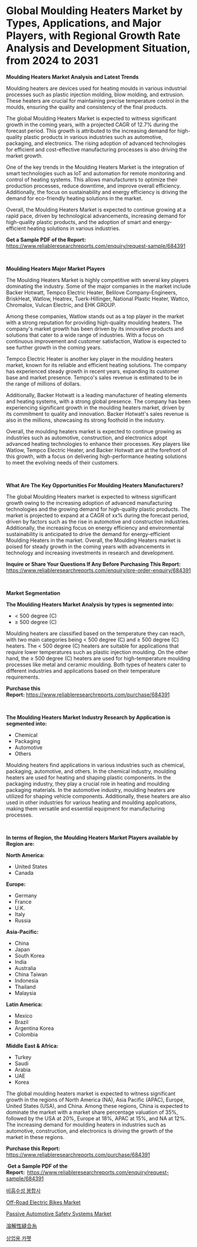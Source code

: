 <p><h1>Global Moulding Heaters Market by Types, Applications, and Major Players, with Regional Growth Rate Analysis and Development Situation, from 2024 to 2031</h1></p><p><strong>Moulding Heaters Market Analysis and Latest Trends</strong></p>
<p><p>Moulding heaters are devices used for heating moulds in various industrial processes such as plastic injection molding, blow molding, and extrusion. These heaters are crucial for maintaining precise temperature control in the moulds, ensuring the quality and consistency of the final products.</p><p>The global Moulding Heaters Market is expected to witness significant growth in the coming years, with a projected CAGR of 12.7% during the forecast period. This growth is attributed to the increasing demand for high-quality plastic products in various industries such as automotive, packaging, and electronics. The rising adoption of advanced technologies for efficient and cost-effective manufacturing processes is also driving the market growth.</p><p>One of the key trends in the Moulding Heaters Market is the integration of smart technologies such as IoT and automation for remote monitoring and control of heating systems. This allows manufacturers to optimize their production processes, reduce downtime, and improve overall efficiency. Additionally, the focus on sustainability and energy efficiency is driving the demand for eco-friendly heating solutions in the market.</p><p>Overall, the Moulding Heaters Market is expected to continue growing at a rapid pace, driven by technological advancements, increasing demand for high-quality plastic products, and the adoption of smart and energy-efficient heating solutions in various industries.</p></p>
<p><strong>Get a Sample PDF of the Report:&nbsp;</strong> <a href="https://www.reliableresearchreports.com/enquiry/request-sample/684391">https://www.reliableresearchreports.com/enquiry/request-sample/684391</a></p>
<p>&nbsp;</p>
<p><strong>Moulding Heaters Major Market Players</strong></p>
<p><p>The Moulding Heaters Market is highly competitive with several key players dominating the industry. Some of the major companies in the market include Backer Hotwatt, Tempco Electric Heater, Belilove Company-Engineers, BriskHeat, Watlow, Heatrex, Tuerk-Hillinger, National Plastic Heater, Wattco, Chromalox, Vulcan Electric, and EHK GROUP.</p><p>Among these companies, Watlow stands out as a top player in the market with a strong reputation for providing high-quality moulding heaters. The company's market growth has been driven by its innovative products and solutions that cater to a wide range of industries. With a focus on continuous improvement and customer satisfaction, Watlow is expected to see further growth in the coming years.</p><p>Tempco Electric Heater is another key player in the moulding heaters market, known for its reliable and efficient heating solutions. The company has experienced steady growth in recent years, expanding its customer base and market presence. Tempco's sales revenue is estimated to be in the range of millions of dollars.</p><p>Additionally, Backer Hotwatt is a leading manufacturer of heating elements and heating systems, with a strong global presence. The company has been experiencing significant growth in the moulding heaters market, driven by its commitment to quality and innovation. Backer Hotwatt's sales revenue is also in the millions, showcasing its strong foothold in the industry.</p><p>Overall, the moulding heaters market is expected to continue growing as industries such as automotive, construction, and electronics adopt advanced heating technologies to enhance their processes. Key players like Watlow, Tempco Electric Heater, and Backer Hotwatt are at the forefront of this growth, with a focus on delivering high-performance heating solutions to meet the evolving needs of their customers.</p></p>
<p>&nbsp;</p>
<p><strong>What Are The Key Opportunities For Moulding Heaters Manufacturers?</strong></p>
<p><p>The global Moulding Heaters market is expected to witness significant growth owing to the increasing adoption of advanced manufacturing technologies and the growing demand for high-quality plastic products. The market is projected to expand at a CAGR of xx% during the forecast period, driven by factors such as the rise in automotive and construction industries. Additionally, the increasing focus on energy efficiency and environmental sustainability is anticipated to drive the demand for energy-efficient Moulding Heaters in the market. Overall, the Moulding Heaters market is poised for steady growth in the coming years with advancements in technology and increasing investments in research and development.</p></p>
<p><strong>Inquire or Share Your Questions If Any Before Purchasing This Report:</strong> <a href="https://www.reliableresearchreports.com/enquiry/pre-order-enquiry/684391">https://www.reliableresearchreports.com/enquiry/pre-order-enquiry/684391</a></p>
<p>&nbsp;</p>
<p><strong>Market Segmentation</strong></p>
<p><strong>The Moulding Heaters Market Analysis by types is segmented into:</strong></p>
<p><ul><li>< 500 degree (C)</li><li>≥ 500 degree (C)</li></ul></p>
<p><p>Moulding heaters are classified based on the temperature they can reach, with two main categories being < 500 degree (C) and ≥ 500 degree (C) heaters. The < 500 degree (C) heaters are suitable for applications that require lower temperatures such as plastic injection moulding. On the other hand, the ≥ 500 degree (C) heaters are used for high-temperature moulding processes like metal and ceramic moulding. Both types of heaters cater to different industries and applications based on their temperature requirements.</p></p>
<p><strong>Purchase this Report:&nbsp;</strong><a href="https://www.reliableresearchreports.com/purchase/684391">https://www.reliableresearchreports.com/purchase/684391</a></p>
<p>&nbsp;</p>
<p><strong>The Moulding Heaters Market Industry Research by Application is segmented into:</strong></p>
<p><ul><li>Chemical</li><li>Packaging</li><li>Automotive</li><li>Others</li></ul></p>
<p><p>Moulding heaters find applications in various industries such as chemical, packaging, automotive, and others. In the chemical industry, moulding heaters are used for heating and shaping plastic components. In the packaging industry, they play a crucial role in heating and moulding packaging materials. In the automotive industry, moulding heaters are utilized for shaping vehicle components. Additionally, these heaters are also used in other industries for various heating and moulding applications, making them versatile and essential equipment for manufacturing processes.</p></p>
<p>&nbsp;</p>
<p><strong>In terms of Region, the Moulding Heaters Market Players available by Region are:</strong></p>
<p>
    <p> <strong> North America: </strong>
        <ul>
            <li>United States</li>
            <li>Canada</li>
        </ul>
        </p> 
    <p> <strong> Europe: </strong>
        <ul>
            <li>Germany</li>
            <li>France</li>
            <li>U.K.</li>
            <li>Italy</li>
            <li>Russia</li>
        </ul>
        </p> 
    <p> <strong> Asia-Pacific: </strong>
        <ul>
            <li>China</li>
            <li>Japan</li>
            <li>South Korea</li>
            <li>India</li>
            <li>Australia</li>
            <li>China Taiwan</li>
            <li>Indonesia</li>
            <li>Thailand</li>
            <li>Malaysia</li>
        </ul>
        </p> 
    <p> <strong> Latin America: </strong>
        <ul>
            <li>Mexico</li>
            <li>Brazil</li>
            <li>Argentina Korea</li>
            <li>Colombia</li>
        </ul>
        </p> 
    <p> <strong> Middle East & Africa: </strong>
        <ul>
            <li>Turkey</li>
            <li>Saudi</li>
            <li>Arabia</li>
            <li>UAE</li>
            <li>Korea</li>
        </ul>
    </p>
    </p>
<p><p>The global moulding heaters market is expected to witness significant growth in the regions of North America (NA), Asia Pacific (APAC), Europe, United States (USA), and China. Among these regions, China is expected to dominate the market with a market share percentage valuation of 35%, followed by the USA at 20%, Europe at 18%, APAC at 15%, and NA at 12%. The increasing demand for moulding heaters in industries such as automotive, construction, and electronics is driving the growth of the market in these regions.</p></p>
<p><strong>Purchase this Report: </strong><a href="https://www.reliableresearchreports.com/purchase/684391">https://www.reliableresearchreports.com/purchase/684391</a></p>
<p>&nbsp;<strong>Get a Sample PDF of the Report:&nbsp;&nbsp;</strong><a href="https://www.reliableresearchreports.com/enquiry/request-sample/684391">https://www.reliableresearchreports.com/enquiry/request-sample/684391</a></p>
<p><strong></strong></p>
<p><p><a href="https://medium.com/@alonsoolds3wq1d81czn8rbol/%ED%9D%A1%EC%88%98%EB%90%98%EC%A7%80-%EC%95%8A%EB%8A%94-%EC%99%B8%EA%B3%BD-%EC%8B%9C%EC%9E%A5-%EC%9C%A0%ED%98%95-%EC%9D%91%EC%9A%A9-%EB%B0%8F-%EC%A7%80%EB%A6%AC%EB%B3%84-%EC%A2%85%ED%95%A9-%ED%8F%89%EA%B0%80-1244ca3de572">비흡수성 봉합사</a></p><p><a href="https://view.publitas.com/reportprime-1/off-road-electric-bikes-market-size-reflecting-a-forecast-till-2031-market-by-type-by-application-and-by-geography/">Off-Road Electric Bikes Market</a></p><p><a href="https://cat-emmental-94b.notion.site/Passive-Automotive-Safety-Systems-Market-Dynamics-2024-2031-Also-about-Its-Market-Trends-Projectio-0a6747efdb7d49a48ee0ea5299f16a55">Passive Automotive Safety Systems Market</a></p><p><a href="https://medium.com/@zoetazuur/%E3%83%87%E3%82%B3%E3%83%BC%E3%83%87%E3%82%A3%E3%83%B3%E3%82%B0%E5%8F%AF%E8%83%BD%E3%81%AA%E5%90%B8%E5%8F%8E%E6%80%A7%E7%B8%AB%E5%90%88%E7%B3%B8%E3%81%AE%E5%B8%82%E5%A0%B4%E3%83%A1%E3%83%88%E3%83%AA%E3%82%AF%E3%82%B9-%E5%B8%82%E5%A0%B4%E3%82%B7%E3%82%A7%E3%82%A2-%E3%83%88%E3%83%AC%E3%83%B3%E3%83%89-%E3%81%8A%E3%82%88%E3%81%B3%E6%88%90%E9%95%B7%E3%83%91%E3%82%BF%E3%83%BC%E3%83%B3-bfa0ec833e19">溶解性縫合糸</a></p><p><a href="https://medium.com/@tracycui_1231/%EC%83%81%EC%97%85%EC%9A%A9-%EC%B9%B4%ED%8E%AB-%EC%8B%9C%EC%9E%A5-%EB%B3%B4%EA%B3%A0%EC%84%9C%EB%8A%94-%EC%9D%B4-%EC%8B%9C%EC%9E%A5%EC%9D%98-%EC%B5%9C%EC%8B%A0-%ED%8A%B8%EB%A0%8C%EB%93%9C%EC%99%80-%EC%84%B1%EC%9E%A5-%EA%B8%B0%ED%9A%8C%EB%A5%BC-%EB%B3%B4%EC%97%AC%EC%A4%8D%EB%8B%88%EB%8B%A4-0be968ed4691">상업용 카펫</a></p></p>